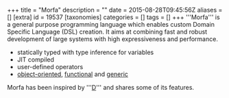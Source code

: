 +++
title = "Morfa"
description = ""
date = 2015-08-28T09:45:56Z
aliases = []
[extra]
id = 19537
[taxonomies]
categories = []
tags = []
+++
'''Morfa''' is a general purpose programming language which enables custom Domain Specific Language (DSL) creation. It aims at combining fast and robust development of large systems with high expressiveness and performance.

* statically typed with type inference for variables
* JIT compiled
* user-defined operators
* [object-oriented](https://rosettacode.org/wiki/object-oriented), [functional](https://rosettacode.org/wiki/functional_programming) and [generic](https://rosettacode.org/wiki/generic_programming)

Morfa has been inspired by '''[D](https://rosettacode.org/wiki/D)''' and shares some of its features.
